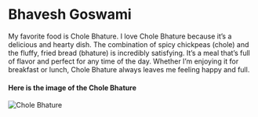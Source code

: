 # Bhavesh Goswami
My favorite food is Chole Bhature. I love Chole Bhature because it’s a delicious and hearty dish. The combination of spicy chickpeas (chole) and the fluffy, fried bread (bhature) is incredibly satisfying. It’s a meal that’s full of flavor and perfect for any time of the day. Whether I’m enjoying it for breakfast or lunch, Chole Bhature always leaves me feeling happy and full.

#### Here is the image of the Chole Bhature 
![Chole Bhature](https://en.wikipedia.org/wiki/Chole_bhature#/media/File:Chole_Bhature_At_Local_Street.jpg)
